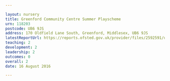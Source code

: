 ```yaml
---

layout: nursery
title: Greenford Community Centre Summer Playscheme
urn: 118203
postcode: UB6 9JS
address: 170 Oldfield Lane South, Greenford, Middlesex, UB6 9JS
latestReportUrl: https://reports.ofsted.gov.uk/provider/files/2592591/urn/118203.pdf
teaching: 2
development: 2
leadership: 2
outcomes: 0
overall: 2
date: 16 August 2016

---
```


